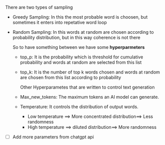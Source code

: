 There are two types of sampling 
* Greedy Sampling: In this the most probable word is choosen, but sometimes it enters into repetative word loop
* Random Sampling: In this words at random are chosen according to probability distribution, but in this way coherence is not there

  So to have something between we have some **hyperparmeters**

  * top_p: It is the probability which is threshold for cumulative probability and words at random are selected from this list
  * top_k: It is the number of top k words chosen and words at random are chosen from this list according to probability
 
    Other Hyperparametes that are written to control text generation
    
  * Max_new_tokens: The maximum tokens an AI model can generate.
  * Temperature: It controls the distribution of output words.
  
    * Low temperature ==> More concentrated distribution==> Less randomness
    * High temperature ==> diluted distribution==> More randomness

- [ ] Add more parameters from chatgpt api

